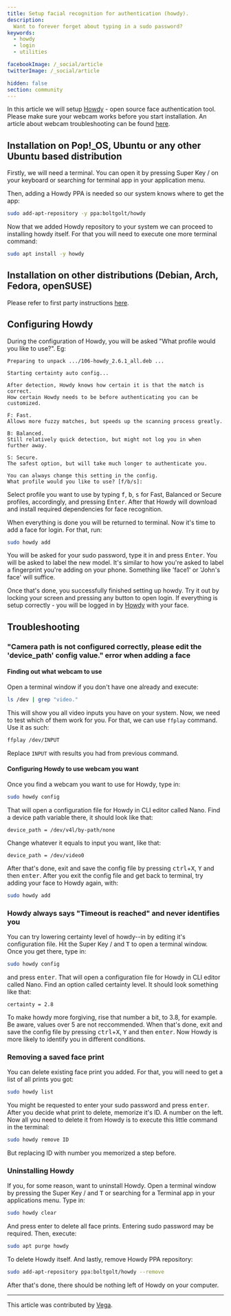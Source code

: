 ```yaml
---
title: Setup facial recognition for authentication (howdy).
description:
  Want to forever forget about typing in a sudo password?
keywords:
  - howdy
  - login
  - utilities

facebookImage: /_social/article
twitterImage: /_social/article

hidden: false
section: community
---
```


In this article we will setup [Howdy](https://github.com/Boltgolt/howdy) - open source face authentication tool.
Please make sure your webcam works before you start installation. An article about webcam troubleshooting can be found [here](/content/webcam.md).

## Installation on Pop!\_OS, Ubuntu or any other Ubuntu based distribution

Firstly, we will need a terminal. You can open it by pressing Super Key <kbd><font-awesome-icon :icon="['fab', 'ubuntu']"></font-awesome-icon></kbd>/<kbd><font-awesome-icon :icon="['fab', 'pop-os']"></font-awesome-icon></kbd> on your keyboard or searching for terminal app in your application menu.

Then, adding a Howdy PPA is needed so our system knows where to get the app:

```bash
sudo add-apt-repository -y ppa:boltgolt/howdy
```

Now that we added Howdy repository to your system we can proceed to installing howdy itself. For that you will need to execute one more terminal command:

```bash
sudo apt install -y howdy
```

## Installation on other distributions (Debian, Arch, Fedora, openSUSE)

Please refer to first party instructions [here](https://github.com/Boltgolt/howdy#installation).

## Configuring Howdy

During the configuration of Howdy, you will be asked "What profile would you like to use?". Eg:

```
Preparing to unpack .../106-howdy_2.6.1_all.deb ...

Starting certainty auto config...

After detection, Howdy knows how certain it is that the match is correct.
How certain Howdy needs to be before authenticating you can be customized.

F: Fast.
Allows more fuzzy matches, but speeds up the scanning process greatly.

B: Balanced.
Still relatively quick detection, but might not log you in when further away.

S: Secure.
The safest option, but will take much longer to authenticate you.

You can always change this setting in the config.
What profile would you like to use? [f/b/s]:
```

Select profile you want to use by typing <kbd>f</kbd>, <kbd>b</kbd>, <kbd>s</kbd> for Fast, Balanced or Secure profiles, accordingly, and pressing <kbd>Enter</kbd>.
After that Howdy will download and install required dependencies for face recognition.

When everything is done you will be returned to terminal. Now it's time to add a face for login. For that, run:

```bash
sudo howdy add
```

You will be asked for your sudo password, type it in and press <kbd>Enter</kbd>. You will be asked to label the new model. It's similar to how you're asked to label a fingerprint you're adding on your phone. Something like 'face1' or 'John's face' will suffice.

Once that's done, you successfully finished setting up howdy. Try it out by locking your screen and pressing any button to open login. If everything is setup correctly - you will be logged in by <u>Howdy</u> with your face.

## Troubleshooting

### "Camera path is not configured correctly, please edit the 'device_path' config value." error when adding a face

#### Finding out what webcam to use

Open a terminal window if you don't have one already and execute:

```bash
ls /dev | grep "video."
```

This will show you all video inputs you have on your system.
Now, we need to test which of them work for you.
For that, we can use `ffplay` command. Use it as such:

```bash
ffplay /dev/INPUT
```

Replace `INPUT` with results you had from previous command.

#### Configuring Howdy to use webcam you want

Once you find a webcam you want to use for Howdy, type in:

```bash
sudo howdy config
```

That will open a configuration file for Howdy in CLI editor called Nano.
Find a device path variable there, it should look like that:

```
device_path = /dev/v4l/by-path/none
```

Change whatever it equals to input you want, like that:

```
device_path = /dev/video0
```

After that's done, exit and save the config file by pressing <kbd>ctrl</kbd>+<kbd>X</kbd>, <kbd>Y</kbd> and then <kbd>enter</kbd>.
After you exit the config file and get back to terminal, try adding your face to Howdy again, with:

```bash
sudo howdy add
```

### Howdy always says "Timeout is reached" and never identifies you

You can try lowering certainty level of howdy--in by editing it's configuration file. Hit the Super Key <kbd><font-awesome-icon :icon="['fab', 'ubuntu']"></font-awesome-icon></kbd>/<kbd><font-awesome-icon :icon="['fab', 'pop-os']"></font-awesome-icon></kbd> and <kbd>T</kbd> to open a terminal window.
Once you get there, type in:

```bash
sudo howdy config
```

and press <kbd>enter</kbd>. That will open a configuration file for Howdy in CLI editor called Nano.
Find an option called certainty level. It should look something like that:

```
certainty = 2.8
```

To make howdy more forgiving, rise that number a bit, to 3.8, for example. Be aware, values over 5 are not reccommended.
When that's done, exit and save the config file by pressing <kbd>ctrl</kbd>+<kbd>X</kbd>, <kbd>Y</kbd> and then <kbd>enter</kbd>.
Now Howdy is more likely to identify you in different conditions.

### Removing a saved face print

You can delete existing face print you added. For that, you will need to get a list of all prints you got:

```bash
sudo howdy list
```

You might be requested to enter your sudo password and press <kbd>enter</kbd>.
After you decide what print to delete, memorize it's ID. A number on the left.
Now all you need to delete it from Howdy is to execute this little command in the terminal:

```bash
sudo howdy remove ID
```

But replacing ID with number you memorized a step before.

### Uninstalling Howdy

If you, for some reason, want to uninstall Howdy.
Open a terminal window by pressing the Super Key <kbd><font-awesome-icon :icon="['fab', 'ubuntu']"></font-awesome-icon></kbd>/<kbd><font-awesome-icon :icon="['fab', 'pop-os']"></font-awesome-icon></kbd> and <kbd>T</kbd> or searching for a Terminal app in your applications menu. Type in:

```bash
sudo howdy clear
```

And press enter to delete all face prints. Entering sudo password may be required.
Then, execute:

```bash
sudo apt purge howdy
```

To delete Howdy itself.
And lastly, remove Howdy PPA repository:

```bash
sudo add-apt-repository ppa:boltgolt/howdy --remove
```

After that's done, there should be nothing left of Howdy on your computer.

---

This article was contributed by [Vega](https://github.com/smth-0).
